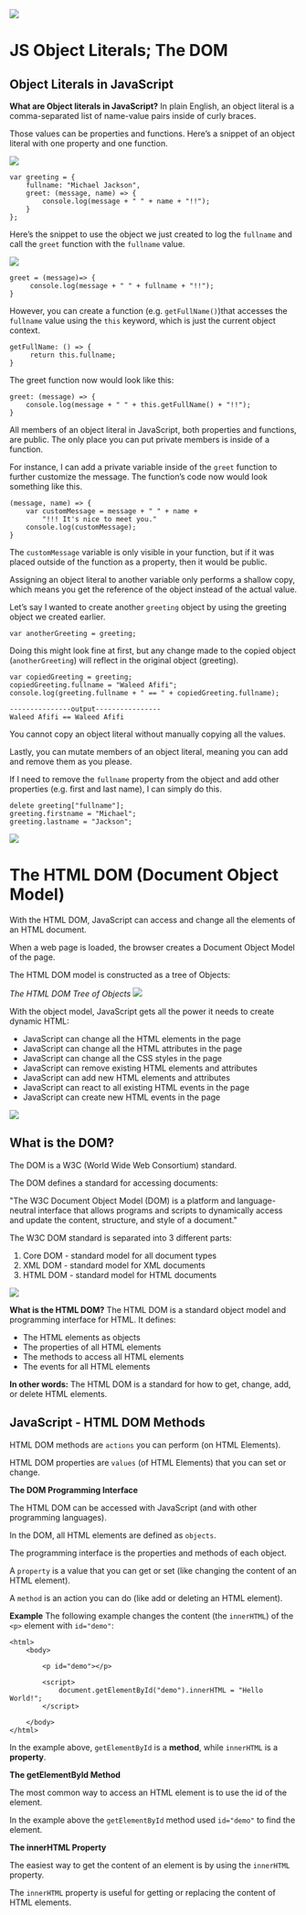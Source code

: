 ![](https://i.ytimg.com/vi/TXJB8QymWkY/maxresdefault.jpg)

# JS Object Literals; The DOM

## Object Literals in JavaScript

**What are Object literals in JavaScript?**
In plain English, an object literal is a comma-separated list of name-value pairs inside of curly braces.

Those values can be properties and functions. Here’s a snippet of an object literal with one property and one function.


![](https://miro.medium.com/max/2012/1*gslNlU_BKtZuSyjLMbmp7Q.png)

```
var greeting = {
    fullname: "Michael Jackson",
    greet: (message, name) => {
        console.log(message + " " + name + "!!");
    }
};
```

Here’s the snippet to use the object we just created to log the `fullname` and call the `greet` function with the `fullname` value.

![](https://qph.fs.quoracdn.net/main-qimg-b67729396d8dca0175296ce84833e18c.webp)

```
greet = (message)=> {
     console.log(message + " " + fullname + "!!");
}
```

However, you can create a function (e.g. `getFullName()`)that accesses the `fullname` value using the `this` keyword, which is just the current object context.

```
getFullName: () => {
     return this.fullname;
}
```

The greet function now would look like this:

```
greet: (message) => {
    console.log(message + " " + this.getFullName() + "!!");
}
```

All members of an object literal in JavaScript, both properties and functions, are public. The only place you can put private members is inside of a function.

For instance, I can add a private variable inside of the `greet` function to further customize the message. The function’s code now would look something like this.

```
(message, name) => {
    var customMessage = message + " " + name +
        "!!! It's nice to meet you."
    console.log(customMessage);
}
```

The `customMessage` variable is only visible in your function, but if it was placed outside of the function as a property, then it would be public.

Assigning an object literal to another variable only performs a shallow copy, which means you get the reference of the object instead of the actual value.

Let’s say I wanted to create another `greeting` object by using the greeting object we created earlier.

`var anotherGreeting = greeting;`

Doing this might look fine at first, but any change made to the copied object (`anotherGreeting`) will reflect in the original object (greeting).

```
var copiedGreeting = greeting;
copiedGreeting.fullname = "Waleed Afifi";
console.log(greeting.fullname + " == " + copiedGreeting.fullname);

---------------output----------------
Waleed Afifi == Waleed Afifi
```

You cannot copy an object literal without manually copying all the values.

Lastly, you can mutate members of an object literal, meaning you can add and remove them as you please.

If I need to remove the `fullname` property from the object and add other properties (e.g. first and last name), I can simply do this.

```
delete greeting["fullname"];
greeting.firstname = "Michael";
greeting.lastname = "Jackson";
```

![](https://i.ytimg.com/vi/8-q21K0w2WE/maxresdefault.jpg)

# The HTML DOM (Document Object Model)

With the HTML DOM, JavaScript can access and change all the elements of an HTML document.

When a web page is loaded, the browser creates a Document Object Model of the page.

The HTML DOM model is constructed as a tree of Objects:

_The HTML DOM Tree of Objects_
![](https://www.w3schools.com/js/pic_htmltree.gif)

With the object model, JavaScript gets all the power it needs to create dynamic HTML:

* JavaScript can change all the HTML elements in the page
* JavaScript can change all the HTML attributes in the page
* JavaScript can change all the CSS styles in the page
* JavaScript can remove existing HTML elements and attributes
* JavaScript can add new HTML elements and attributes
* JavaScript can react to all existing HTML events in the page
* JavaScript can create new HTML events in the page


![](https://i.ytimg.com/vi/_GxpmQ54aqg/maxresdefault.jpg)

## What is the DOM?

The DOM is a W3C (World Wide Web Consortium) standard.

The DOM defines a standard for accessing documents:

"The W3C Document Object Model (DOM) is a platform and language-neutral interface that allows programs and scripts to dynamically access and update the content, structure, and style of a document."

The W3C DOM standard is separated into 3 different parts:

1. Core DOM - standard model for all document types
1. XML DOM - standard model for XML documents
1. HTML DOM - standard model for HTML documents

![](https://lh3.googleusercontent.com/proxy/gfBM7X7Lpi0CgFDquf2UoiYOD8RHM92a6ORl60b9JXcjBwzFLotQzP8SkJIjfCmtJkLUIe8-t1OjbMO62EQK9dmTDK5L3XBp8wuSV_nnCaRXIifO1bp7PyS3xvTupB2PwCCQcdOaZbL0)

__What is the HTML DOM?__
The HTML DOM is a standard object model and programming interface for HTML. It defines:

* The HTML elements as objects
* The properties of all HTML elements
* The methods to access all HTML elements
* The events for all HTML elements

__In other words:__ The HTML DOM is a standard for how to get, change, add, or delete HTML elements.


## JavaScript - HTML DOM Methods

HTML DOM methods are `actions` you can perform (on HTML Elements).

HTML DOM properties are `values` (of HTML Elements) that you can set or change.


**The DOM Programming Interface**

The HTML DOM can be accessed with JavaScript (and with other programming languages).

In the DOM, all HTML elements are defined as `objects`.

The programming interface is the properties and methods of each object.

A `property` is a value that you can get or set (like changing the content of an HTML element).

A `method` is an action you can do (like add or deleting an HTML element).

__Example__
The following example changes the content (the `innerHTML`) of the `<p>` element with `id="demo"`:

```
<html>
    <body>

        <p id="demo"></p>

        <script>
            document.getElementById("demo").innerHTML = "Hello World!";
        </script>
        
    </body>
</html>
```

In the example above, `getElementById` is a **method**, while `innerHTML` is a **property**.

**The getElementById Method**

The most common way to access an HTML element is to use the id of the element.

In the example above the `getElementById` method used `id="demo"` to find the element.


**The innerHTML Property**

The easiest way to get the content of an element is by using the `innerHTML` property.

The `innerHTML` property is useful for getting or replacing the content of HTML elements.


